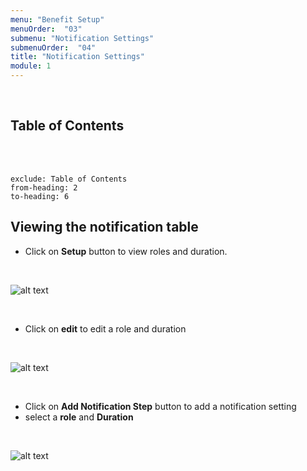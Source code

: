 ```yaml
---
menu: "Benefit Setup"
menuOrder:  "03"
submenu: "Notification Settings"
submenuOrder:  "04"
title: "Notification Settings"
module: 1
---
```


<br />

## Table of Contents

<br />
<br />

```toc
exclude: Table of Contents
from-heading: 2
to-heading: 6
```







## Viewing  the notification table

* Click on **Setup** button to view roles and  duration.


<br />

  ![alt text](/images/NotificationSetting.png "Title")

<br />

* Click on **edit** to edit a role and duration
<br />

  ![alt text](/images/UpdateNotificationMatrix.png "Title")

<br />

* Click on **Add Notification Step** button to add a notification setting
* select a **role** and **Duration**

<br />

  ![alt text](/images/saveSetting.png "Title")

<br />

<!-- * Enter 
* Click on **Previous** button to go back to step 1 OP
* Click on **Continue** button to direct you to step 2
<br />

 <br />

  ![alt text](/images/SchoolClassCategory.png "Title")

<br />

* Enter quiz category in the text box
* Clcik on the **Create Quiz** button to direct you to the next step
<br />

  ![alt text](/images/Guidelines.png "Title")

<br />

* Click on the **Guidelines** tab to read guidelines on quiz creation
* Click on the **Quiz Details** tab to enter quiz details
<br />

  ![alt text](/images/SchoolQuizDetails.png "Title")

<br />

* Enter Quiz description
* Click on **Choose File** to upload quiz image from your computer
* Click on **Save Quiz Details** button to direct you to Viewers settings tab
<br />

  ![alt text](/images/SchoolQuizViewSettings.png "Title")

<br />

* Click on the dropdown to select learning path
* Enter total number of duration for quiz
* Select number of attempt for quiz
* Select quiz type
* Click on **Save Viewers Settings** button to direct you to the next step

<br />

  ![alt text](/images/SchoolQuizQuestion.png "Title")

<br />

* Select Score weight
* Select Question Choice type from the dropdown list(Single or Multiple)
* Type or copy question in the question text area

<br />

  ![alt text](/images/SchoolQuizAnswers.png "Title")

<br />

* Click on **Clear** button to clear  all questions
* Click on **Delete** buttton to Delete all question
* Click on **Save** button to Save question
* Click on **Add New Option** button to add more options


<br />

  ![alt text](/images/SchoolMoreQuiz.png "Title")

<br />

* Click on **Add new Question** to add more question
* Click on **Preview** button to preview questions OR
* CLick on **Publish** button to publish quiz

<br />

  ![alt text](/images/PublishSchoolQuiz.png "Title")

<br />

* Click on **Cancel** button to cancel publishing OZ
* Click on **OK** button to confirm quiz to be published

<br />

  ![alt text](/images/QuizSuccessful.png "Title")

<br />

* Click on **OK** button to cancel the dialog box
* Click on **Back to Dashboard** button to go back to School dashboard
<br />
<br />
 -->
